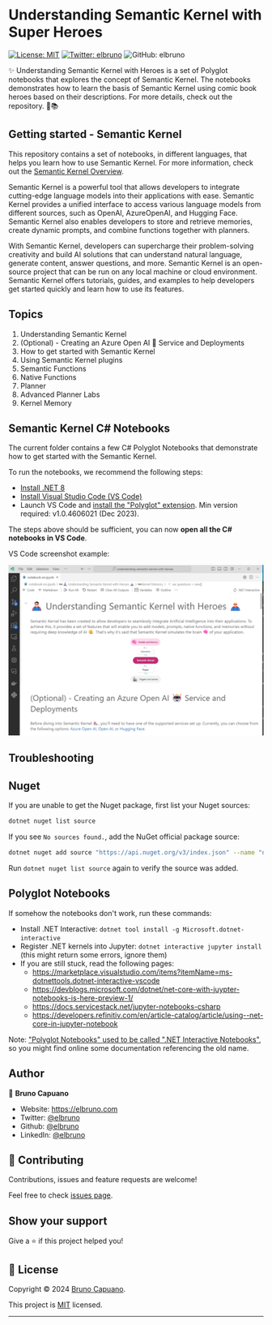 # Understanding Semantic Kernel with Super Heroes

[![License: MIT](https://img.shields.io/badge/License-MIT-yellow.svg)](/LICENSE)
[![Twitter: elbruno](https://img.shields.io/twitter/follow/elbruno.svg?style=social)](https://twitter.com/elbruno)
![GitHub: elbruno](https://img.shields.io/github/followers/elbruno?style=social)

✨ 
Understanding Semantic Kernel with Heroes is a set of Polyglot notebooks that explores the concept of Semantic Kernel. The notebooks demonstrates how to learn the basis of Semantic Kernel using comic book heroes based on their descriptions. For more details, check out the repository. 🚀📚

## Getting started - Semantic Kernel

This repository contains a set of notebooks, in different languages, that helps you learn how to use Semantic Kernel. For more information, check out the [Semantic Kernel Overview](https://learn.microsoft.com/en-us/semantic-kernel/overview/?WT.mc_id=academic-00000-brunocapuano).

Semantic Kernel is a powerful tool that allows developers to integrate cutting-edge language models into their applications with ease. Semantic Kernel provides a unified interface to access various language models from different sources, such as OpenAI, AzureOpenAI, and Hugging Face. Semantic Kernel also enables developers to store and retrieve memories, create dynamic prompts, and combine functions together with planners.

With Semantic Kernel, developers can supercharge their problem-solving creativity and build AI solutions that can understand natural language, generate content, answer questions, and more. Semantic Kernel is an open-source project that can be run on any local machine or cloud environment. Semantic Kernel offers tutorials, guides, and examples to help developers get started quickly and learn how to use its features.

## Topics

1. Understanding Semantic Kernel
2. (Optional) - Creating an Azure Open AI 🤖 Service and Deployments
3. How to get started with Semantic Kernel
4. Using Semantic Kernel plugins
5. Semantic Functions
6. Native Functions
7. Planner
8. Advanced Planner Labs
9. Kernel Memory

## Semantic Kernel C# Notebooks

The current folder contains a few C# Polyglot Notebooks that demonstrate how to get started with the Semantic Kernel. 

To run the notebooks, we recommend the following steps:

- [Install .NET 8](https://dotnet.microsoft.com/download/dotnet/8.0)
- [Install Visual Studio Code (VS Code)](https://code.visualstudio.com)
- Launch VS Code and [install the "Polyglot" extension](https://marketplace.visualstudio.com/items?itemName=ms-dotnettools.dotnet-interactive-vscode).
  Min version required: v1.0.4606021 (Dec 2023).

The steps above should be sufficient, you can now **open all the C# notebooks in VS Code**.

VS Code screenshot example:

![image](/images/10VSCodeDemo.png)

## Troubleshooting

## Nuget

If you are unable to get the Nuget package, first list your Nuget sources:

```sh
dotnet nuget list source
```

If you see `No sources found.`, add the NuGet official package source:

```sh
dotnet nuget add source "https://api.nuget.org/v3/index.json" --name "nuget.org"
```

Run `dotnet nuget list source` again to verify the source was added.

## Polyglot Notebooks

If somehow the notebooks don't work, run these commands:

- Install .NET Interactive: `dotnet tool install -g Microsoft.dotnet-interactive`
- Register .NET kernels into Jupyter: `dotnet interactive jupyter install` (this might return some errors, ignore them)
- If you are still stuck, read the following pages:
  - https://marketplace.visualstudio.com/items?itemName=ms-dotnettools.dotnet-interactive-vscode
  - https://devblogs.microsoft.com/dotnet/net-core-with-juypter-notebooks-is-here-preview-1/
  - https://docs.servicestack.net/jupyter-notebooks-csharp
  - https://developers.refinitiv.com/en/article-catalog/article/using--net-core-in-jupyter-notebook

Note: ["Polyglot Notebooks" used to be called ".NET Interactive Notebooks"](https://devblogs.microsoft.com/dotnet/dotnet-interactive-notebooks-is-now-polyglot-notebooks/),
so you might find online some documentation referencing the old name.

## Author

👤 **Bruno Capuano**

* Website: https://elbruno.com
* Twitter: [@elbruno](https://twitter.com/elbruno)
* Github: [@elbruno](https://github.com/elbruno)
* LinkedIn: [@elbruno](https://linkedin.com/in/elbruno)

## 🤝 Contributing

Contributions, issues and feature requests are welcome!

Feel free to check [issues page](https://github.com/elbruno/understanding-semantic-kernel-with-heroes/issues).

## Show your support

Give a ⭐️ if this project helped you!


## 📝 License

Copyright &copy; 2024 [Bruno Capuano](https://github.com/elbruno).

This project is [MIT](/LICENSE) licensed.

***